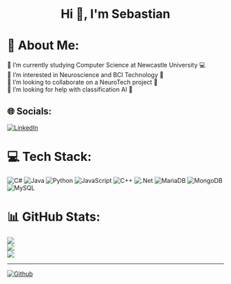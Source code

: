 <h1 align="center">Hi 👋, I'm Sebastian</h1>

# 👤 About Me:
🏫 I’m currently studying Computer Science at Newcastle University 💻<br>📖 I’m interested in Neuroscience and BCI Technology 🧬<br>👯 I’m looking to collaborate on a NeuroTech project 🧠<br>🤝 I’m looking for help with classification AI  🤖<br>


## 🌐 Socials:
[![LinkedIn](https://img.shields.io/badge/LinkedIn-%230077B5.svg?logo=linkedin&logoColor=white)](https://linkedin.com/in/www.linkedin.com/in/sebastian-clarke-192b11243) 

# 💻 Tech Stack:
![C#](https://img.shields.io/badge/c%23-%23239120.svg?style=for-the-badge&logo=csharp&logoColor=white) ![Java](https://img.shields.io/badge/java-%23ED8B00.svg?style=for-the-badge&logo=openjdk&logoColor=white) ![Python](https://img.shields.io/badge/python-3670A0?style=for-the-badge&logo=python&logoColor=ffdd54) ![JavaScript](https://img.shields.io/badge/javascript-%23323330.svg?style=for-the-badge&logo=javascript&logoColor=%23F7DF1E) ![C++](https://img.shields.io/badge/c++-%2300599C.svg?style=for-the-badge&logo=c%2B%2B&logoColor=white) ![.Net](https://img.shields.io/badge/.NET-5C2D91?style=for-the-badge&logo=.net&logoColor=white) ![MariaDB](https://img.shields.io/badge/MariaDB-003545?style=for-the-badge&logo=mariadb&logoColor=white) ![MongoDB](https://img.shields.io/badge/MongoDB-%234ea94b.svg?style=for-the-badge&logo=mongodb&logoColor=white) ![MySQL](https://img.shields.io/badge/mysql-%2300000f.svg?style=for-the-badge&logo=mysql&logoColor=white)
# 📊 GitHub Stats:
![](https://github-readme-stats.vercel.app/api?username=theLegendSeb&theme=dracula&hide_border=false&include_all_commits=true&count_private=true)<br/>
![](https://github-readme-streak-stats.herokuapp.com/?user=theLegendSeb&theme=dracula&hide_border=false)<br/>
![](https://github-readme-stats.vercel.app/api/top-langs/?username=theLegendSeb&theme=dracula&hide_border=false&include_all_commits=true&count_private=true&layout=compact)

---
[![Github](https://img.shields.io/github/followers/Thelegendseb?label=Follow&style=social)](https://github.com/Thelegendseb)
